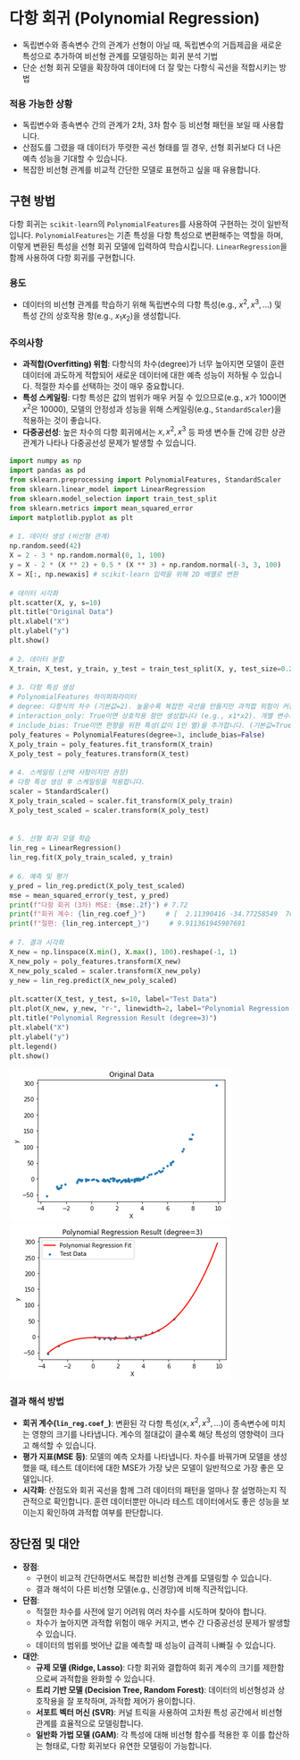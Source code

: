 # 다항 회귀 (Polynomial Regression)

- 독립변수와 종속변수 간의 관계가 선형이 아닐 때, 독립변수의 거듭제곱을 새로운 특성으로 추가하여 비선형 관계를 모델링하는 회귀 분석 기법
- 단순 선형 회귀 모델을 확장하여 데이터에 더 잘 맞는 다항식 곡선을 적합시키는 방법

### 적용 가능한 상황
- 독립변수와 종속변수 간의 관계가 2차, 3차 함수 등 비선형 패턴을 보일 때 사용합니다.
- 산점도를 그렸을 때 데이터가 뚜렷한 곡선 형태를 띨 경우, 선형 회귀보다 더 나은 예측 성능을 기대할 수 있습니다.
- 복잡한 비선형 관계를 비교적 간단한 모델로 표현하고 싶을 때 유용합니다.

## 구현 방법
다항 회귀는 `scikit-learn`의 `PolynomialFeatures`를 사용하여 구현하는 것이 일반적입니다. `PolynomialFeatures`는 기존 특성을 다항 특성으로 변환해주는 역할을 하며, 이렇게 변환된 특성을 선형 회귀 모델에 입력하여 학습시킵니다.
`LinearRegression`을 함께 사용하여 다항 회귀를 구현합니다.

### 용도
- 데이터의 비선형 관계를 학습하기 위해 독립변수의 다항 특성(e.g., $x^2, x^3, ...$) 및 특성 간의 상호작용 항(e.g., $x_1x_2$)을 생성합니다.

### 주의사항
- **과적합(Overfitting) 위험**: 다항식의 차수(degree)가 너무 높아지면 모델이 훈련 데이터에 과도하게 적합되어 새로운 데이터에 대한 예측 성능이 저하될 수 있습니다. 적절한 차수를 선택하는 것이 매우 중요합니다.
- **특성 스케일링**: 다항 특성은 값의 범위가 매우 커질 수 있으므로(e.g., $x$가 100이면 $x^2$은 10000), 모델의 안정성과 성능을 위해 스케일링(e.g., `StandardScaler`)을 적용하는 것이 좋습니다.
- **다중공선성**: 높은 차수의 다항 회귀에서는 $x, x^2, x^3$ 등 파생 변수들 간에 강한 상관관계가 나타나 다중공선성 문제가 발생할 수 있습니다.

```python
import numpy as np
import pandas as pd
from sklearn.preprocessing import PolynomialFeatures, StandardScaler
from sklearn.linear_model import LinearRegression
from sklearn.model_selection import train_test_split
from sklearn.metrics import mean_squared_error
import matplotlib.pyplot as plt

# 1. 데이터 생성 (비선형 관계)
np.random.seed(42)
X = 2 - 3 * np.random.normal(0, 1, 100)
y = X - 2 * (X ** 2) + 0.5 * (X ** 3) + np.random.normal(-3, 3, 100)
X = X[:, np.newaxis] # scikit-learn 입력을 위해 2D 배열로 변환

# 데이터 시각화
plt.scatter(X, y, s=10)
plt.title("Original Data")
plt.xlabel("X")
plt.ylabel("y")
plt.show()

# 2. 데이터 분할
X_train, X_test, y_train, y_test = train_test_split(X, y, test_size=0.2, random_state=42)

# 3. 다항 특성 생성
# PolynomialFeatures 하이퍼파라미터
# degree: 다항식의 차수 (기본값=2). 높을수록 복잡한 곡선을 만들지만 과적합 위험이 커집니다.
# interaction_only: True이면 상호작용 항만 생성합니다 (e.g., x1*x2). 개별 변수의 거듭제곱 항(x1^2, x2^2)은 생성하지 않습니다. (기본값=False)
# include_bias: True이면 편향을 위한 특성(값이 1인 열)을 추가합니다. (기본값=True)
poly_features = PolynomialFeatures(degree=3, include_bias=False)
X_poly_train = poly_features.fit_transform(X_train)
X_poly_test = poly_features.transform(X_test)

# 4. 스케일링 (선택 사항이지만 권장)
# 다항 특성 생성 후 스케일링을 적용합니다.
scaler = StandardScaler()
X_poly_train_scaled = scaler.fit_transform(X_poly_train)
X_poly_test_scaled = scaler.transform(X_poly_test)


# 5. 선형 회귀 모델 학습
lin_reg = LinearRegression()
lin_reg.fit(X_poly_train_scaled, y_train)

# 6. 예측 및 평가
y_pred = lin_reg.predict(X_poly_test_scaled)
mse = mean_squared_error(y_test, y_pred)
print(f"다항 회귀 (3차) MSE: {mse:.2f}") # 7.72
print(f"회귀 계수: {lin_reg.coef_}")     # [  2.11390416 -34.77258549  76.38175949]
print(f"절편: {lin_reg.intercept_}")     # 9.911361945907691

# 7. 결과 시각화
X_new = np.linspace(X.min(), X.max(), 100).reshape(-1, 1)
X_new_poly = poly_features.transform(X_new)
X_new_poly_scaled = scaler.transform(X_new_poly)
y_new = lin_reg.predict(X_new_poly_scaled)

plt.scatter(X_test, y_test, s=10, label="Test Data")
plt.plot(X_new, y_new, "r-", linewidth=2, label="Polynomial Regression Fit")
plt.title("Polynomial Regression Result (degree=3)")
plt.xlabel("X")
plt.ylabel("y")
plt.legend()
plt.show()
```
![다항 회귀-OriginData](<다항 회귀-OriginData.png>)
![다항 회귀-Polynomial](<다항 회귀-Polynomial.png>)

### 결과 해석 방법
- **회귀 계수(`lin_reg.coef_`)**: 변환된 각 다항 특성($x, x^2, x^3, ...$)이 종속변수에 미치는 영향의 크기를 나타냅니다. 계수의 절대값이 클수록 해당 특성의 영향력이 크다고 해석할 수 있습니다.
- **평가 지표(MSE 등)**: 모델의 예측 오차를 나타냅니다. 차수를 바꿔가며 모델을 생성했을 때, 테스트 데이터에 대한 MSE가 가장 낮은 모델이 일반적으로 가장 좋은 모델입니다.
- **시각화**: 산점도와 회귀 곡선을 함께 그려 데이터의 패턴을 얼마나 잘 설명하는지 직관적으로 확인합니다. 훈련 데이터뿐만 아니라 테스트 데이터에서도 좋은 성능을 보이는지 확인하여 과적합 여부를 판단합니다.

## 장단점 및 대안
- **장점**:
    - 구현이 비교적 간단하면서도 복잡한 비선형 관계를 모델링할 수 있습니다.
    - 결과 해석이 다른 비선형 모델(e.g., 신경망)에 비해 직관적입니다.
- **단점**:
    - 적절한 차수를 사전에 알기 어려워 여러 차수를 시도하며 찾아야 합니다.
    - 차수가 높아지면 과적합 위험이 매우 커지고, 변수 간 다중공선성 문제가 발생할 수 있습니다.
    - 데이터의 범위를 벗어난 값을 예측할 때 성능이 급격히 나빠질 수 있습니다.
- **대안**:
    - **규제 모델 (Ridge, Lasso)**: 다항 회귀와 결합하여 회귀 계수의 크기를 제한함으로써 과적합을 완화할 수 있습니다.
    - **트리 기반 모델 (Decision Tree, Random Forest)**: 데이터의 비선형성과 상호작용을 잘 포착하며, 과적합 제어가 용이합니다.
    - **서포트 벡터 머신 (SVR)**: 커널 트릭을 사용하여 고차원 특성 공간에서 비선형 관계를 효율적으로 모델링합니다.
    - **일반화 가법 모델 (GAM)**: 각 특성에 대해 비선형 함수를 적용한 후 이를 합산하는 형태로, 다항 회귀보다 유연한 모델링이 가능합니다.
